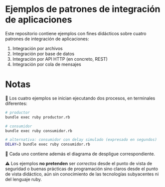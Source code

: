 # Ejemplos de patrones de integración de aplicaciones

Este repositorio contiene ejemplos con fines didácticos sobre cuatro patrones de integración de aplicaciones:

1. Integración por archivos
2. Integración por base de datos
3. Integración por API HTTP (en concreto, REST)
4. Integración por cola de mensajes

# Notas

🏁 Los cuatro ejemplos se inician ejecutando dos procesos, en terminales diferentes:

```bash
# productor
bundle exec ruby productor.rb

# consumidor
bundle exec ruby consumidor.rb

# alternativa: consumidor con delay simulado (expresado en segundos)
DELAY=3 bundle exec ruby consumidor.rb
```
:eyes: Cada uno contiene además el diagrama de despligue correspondiente. 

:warning: Los ejemplos **no pretenden** ser _correctos_ desde el punto de vista de seguridad o buenas prácticas de programación sino claros desde el punto de vista didáctico, aún sin conocimiento de las tecnologías subyacentes ni del lenguaje ruby.



